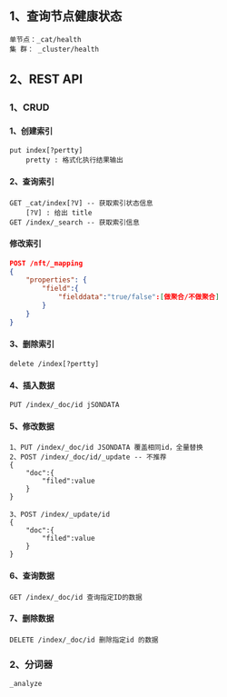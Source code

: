 ## 1、查询节点健康状态

~~~
单节点：_cat/health
集 群： _cluster/health
~~~

## 2、REST API

### 1、CRUD

#### 1、创建索引

~~~
put index[?pertty]
	pretty : 格式化执行结果输出
~~~

#### 2、查询索引

~~~
GET _cat/index[?V] -- 获取索引状态信息
	[?V] : 给出 title
GET /index/_search -- 获取索引信息
~~~

#### 修改索引

~~~json
POST /nft/_mapping
{
	"properties": {
		"field":{
			"fielddata":"true/false":[做聚合/不做聚合]
		}
	}
}
~~~



#### 3、删除索引

~~~
delete /index[?pertty]
~~~

#### 4、插入数据

~~~
PUT /index/_doc/id jSONDATA
~~~

#### 5、修改数据

~~~
1、PUT /index/_doc/id JSONDATA 覆盖相同id，全量替换
2、POST /index/_doc/id/_update -- 不推荐
{
	"doc":{
		"filed":value
	}
}

3、POST /index/_update/id
{
	"doc":{
		"filed":value
	}
}
~~~

#### 6、查询数据

~~~
GET /index/_doc/id 查询指定ID的数据
~~~

#### 7、删除数据

~~~
DELETE /index/_doc/id 删除指定id 的数据
~~~

### 2、分词器

~~~
_analyze
~~~

